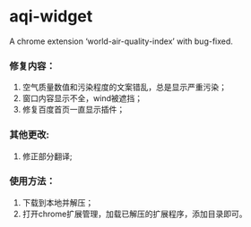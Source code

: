 # aqi-widget
A chrome extension ‘world-air-quality-index’ with bug-fixed.

### 修复内容：
1. 空气质量数值和污染程度的文案错乱，总是显示严重污染；
2. 窗口内容显示不全，wind被遮挡；
3. 修复百度首页一直显示插件；

### 其他更改:
1. 修正部分翻译;

### 使用方法：
1. 下载到本地并解压； 
2. 打开chrome扩展管理，加载已解压的扩展程序，添加目录即可。
